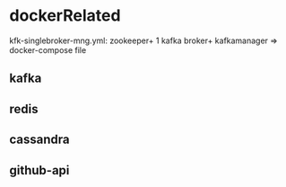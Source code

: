 # dockerRelated

kfk-singlebroker-mng.yml: 
   zookeeper+ 1 kafka broker+ kafkamanager => docker-compose file
   

## kafka

## redis

## cassandra

## github-api



